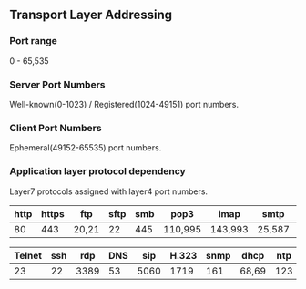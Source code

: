 ## Transport Layer Addressing

### Port range
0 - 65,535

### Server Port Numbers
Well-known(0-1023) / Registered(1024-49151) port numbers.

### Client Port Numbers
Ephemeral(49152-65535) port numbers.

### Application layer protocol dependency

Layer7 protocols assigned with layer4 port numbers.

| http | https | ftp | sftp | smb | pop3 | imap | smtp | ldaps | ldap | tftp |
| ---  | ---   | --- | --- | --- | --- | --- | --- | --- | --- | --- | 
| 80   | 443   | 20,21 | 22 | 445 | 110,995 | 143,993 | 25,587 | 636 | 389 | 69 |



| Telnet | ssh | rdp | DNS | sip | H.323 | snmp | dhcp | ntp | 
| ----- | ----- | --- | --- | --- | --- | --- | --- | --- |
|23 | 22 | 3389 | 53 | 5060 | 1719 | 161 | 68,69 | 123 |

